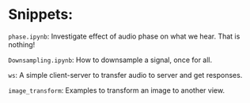 # Snippets:

`phase.ipynb`: Investigate effect of audio phase on what we hear. That is nothing!

`Downsampling.ipynb`: How to downsample a signal, once for all.

`ws`: A simple client-server to transfer audio to server and get responses.

`image_transform`: Examples to transform an image to another view.
